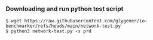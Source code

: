 ### Downloading and run python test script
```
$ wget https://raw.githubusercontent.com/glygener/io-benchmarker/refs/heads/main/network-test.py
$ python3 network-test.py -s prd
```
